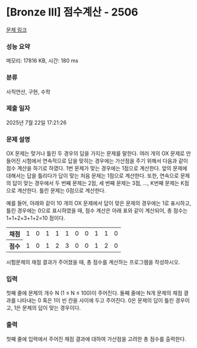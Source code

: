 # [Bronze III] 점수계산 - 2506 

[문제 링크](https://www.acmicpc.net/problem/2506) 

### 성능 요약

메모리: 17816 KB, 시간: 180 ms

### 분류

사칙연산, 구현, 수학

### 제출 일자

2025년 7월 22일 17:21:26

### 문제 설명

<p>OX 문제는 맞거나 틀린 두 경우의 답을 가지는 문제를 말한다. 여러 개의 OX 문제로 만들어진 시험에서 연속적으로 답을 맞히는 경우에는 가산점을 주기 위해서 다음과 같이 점수 계산을 하기로 하였다. 1번 문제가 맞는 경우에는 1점으로 계산한다. 앞의 문제에 대해서는 답을 틀리다가 답이 맞는 처음 문제는 1점으로 계산한다. 또한, 연속으로 문제의 답이 맞는 경우에서 두 번째 문제는 2점, 세 번째 문제는 3점, ..., K번째 문제는 K점으로 계산한다. 틀린 문제는 0점으로 계산한다.</p>

<p>예를 들어, 아래와 같이 10 개의 OX 문제에서 답이 맞은 문제의 경우에는 1로 표시하고, 틀린 경우에는 0으로 표시하였을 때, 점수 계산은 아래 표와 같이 계산되어, 총 점수는 1+1+2+3+1+2=10 점이다.</p>

<table class="table table-bordered table-center-30 td-center th-center">
	<tbody>
		<tr>
			<th>채점</th>
			<td>1</td>
			<td>0</td>
			<td>1</td>
			<td>1</td>
			<td>1</td>
			<td>0</td>
			<td>0</td>
			<td>1</td>
			<td>1</td>
			<td>0</td>
		</tr>
		<tr>
			<th>점수</th>
			<td>1</td>
			<td>0</td>
			<td>1</td>
			<td>2</td>
			<td>3</td>
			<td>0</td>
			<td>0</td>
			<td>1</td>
			<td>2</td>
			<td>0</td>
		</tr>
	</tbody>
</table>

<p>시험문제의 채점 결과가 주어졌을 때, 총 점수를 계산하는 프로그램을 작성하시오.</p>

### 입력 

 <p>첫째 줄에 문제의 개수 N (1 ≤ N ≤ 100)이 주어진다. 둘째 줄에는 N개 문제의 채점 결과를 나타내는 0 혹은 1이 빈 칸을 사이에 두고 주어진다. 0은 문제의 답이 틀린 경우이고, 1은 문제의 답이 맞는 경우이다. </p>

### 출력 

 <p>첫째 줄에 입력에서 주어진 채점 결과에 대하여 가산점을 고려한 총 점수를 출력한다. </p>

